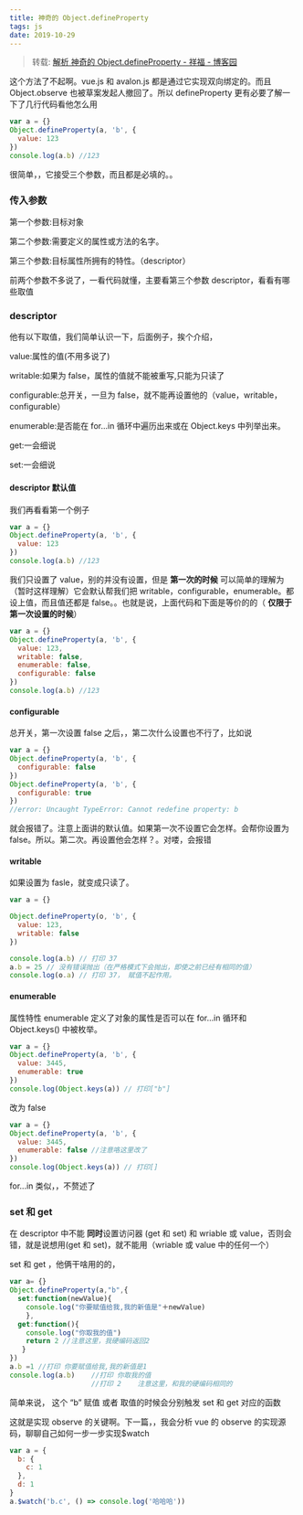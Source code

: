 ```yaml
---
title: 神奇的 Object.defineProperty
tags: js
date: 2019-10-29
---
```


> 转载: [解析 神奇的 Object.defineProperty - 祥福 - 博客园](https://www.cnblogs.com/weiqu/p/5860945.html)

这个方法了不起啊。vue.js 和 avalon.js 都是通过它实现双向绑定的。而且 Object.observe 也被草案发起人撤回了。所以 defineProperty 更有必要了解一下了几行代码看他怎么用

```js
var a = {}
Object.defineProperty(a, 'b', {
  value: 123
})
console.log(a.b) //123
```

很简单，，它接受三个参数，而且都是必填的。。

### 传入参数

第一个参数:目标对象

第二个参数:需要定义的属性或方法的名字。

第三个参数:目标属性所拥有的特性。（descriptor）

前两个参数不多说了，一看代码就懂，主要看第三个参数 descriptor，看看有哪些取值

### descriptor

他有以下取值，我们简单认识一下，后面例子，挨个介绍，

value:属性的值(不用多说了)

writable:如果为 false，属性的值就不能被重写,只能为只读了

configurable:总开关，一旦为 false，就不能再设置他的（value，writable，configurable）

enumerable:是否能在 for...in 循环中遍历出来或在 Object.keys 中列举出来。

get:一会细说

set:一会细说

#### descriptor 默认值

我们再看看第一个例子

```js
var a = {}
Object.defineProperty(a, 'b', {
  value: 123
})
console.log(a.b) //123
```

我们只设置了 value，别的并没有设置，但是 **第一次的时候** 可以简单的理解为（暂时这样理解）它会默认帮我们把 writable，configurable，enumerable。都设上值，而且值还都是 false。。也就是说，上面代码和下面是等价的的（ **仅限于第一次设置的时候**）

```js
var a = {}
Object.defineProperty(a, 'b', {
  value: 123,
  writable: false,
  enumerable: false,
  configurable: false
})
console.log(a.b) //123
```

#### configurable

总开关，第一次设置 false 之后，，第二次什么设置也不行了，比如说

```js
var a = {}
Object.defineProperty(a, 'b', {
  configurable: false
})
Object.defineProperty(a, 'b', {
  configurable: true
})
//error: Uncaught TypeError: Cannot redefine property: b
```

就会报错了。注意上面讲的默认值。如果第一次不设置它会怎样。会帮你设置为 false。所以。第二次。再设置他会怎样？。对喽，会报错

#### writable

如果设置为 fasle，就变成只读了。

```js
var a = {}

Object.defineProperty(o, 'b', {
  value: 123,
  writable: false
})

console.log(a.b) // 打印 37
a.b = 25 // 没有错误抛出（在严格模式下会抛出，即使之前已经有相同的值）
console.log(o.a) // 打印 37， 赋值不起作用。
```

#### enumerable

属性特性 enumerable 定义了对象的属性是否可以在 for...in 循环和 Object.keys() 中被枚举。

```js
var a = {}
Object.defineProperty(a, 'b', {
  value: 3445,
  enumerable: true
})
console.log(Object.keys(a)) // 打印["b"]
```

改为 false

```js
var a = {}
Object.defineProperty(a, 'b', {
  value: 3445,
  enumerable: false //注意咯这里改了
})
console.log(Object.keys(a)) // 打印[]
```

for...in 类似，，不赘述了

### set 和 get

在 descriptor 中不能 **同时**设置访问器 (get 和 set) 和 wriable 或 value，否则会错，就是说想用(get 和 set)，就不能用（wriable 或 value 中的任何一个）

set 和 get ，他俩干啥用的的，

```js
var a= {}
Object.defineProperty(a,"b",{
  set:function(newValue){
    console.log("你要赋值给我,我的新值是"＋newValue)
    },
  get:function(){
    console.log("你取我的值")
    return 2 //注意这里，我硬编码返回2
   }
})
a.b =1 //打印 你要赋值给我,我的新值是1
console.log(a.b)    //打印 你取我的值
                    //打印 2    注意这里，和我的硬编码相同的
```

简单来说， 这个 “b” 赋值 或者 取值的时候会分别触发 set 和 get 对应的函数

这就是实现 observe 的关键啊。下一篇，，我会分析 vue 的 observe 的实现源码，聊聊自己如何一步一步实现\$watch

```js
var a = {
  b: {
    c: 1
  },
  d: 1
}
a.$watch('b.c', () => console.log('哈哈哈'))
```
